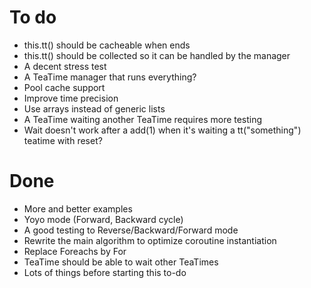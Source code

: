 # To do

- this.tt() should be cacheable when ends
- this.tt() should be collected so it can be handled by the manager
- A decent stress test
- A TeaTime manager that runs everything?
- Pool cache support
- Improve time precision
- Use arrays instead of generic lists
- A TeaTime waiting another TeaTime requires more testing
- Wait doesn't work after a add(1) when it's waiting a tt("something") teatime with reset?

# Done

- More and better examples
- Yoyo mode (Forward, Backward cycle)
- A good testing to Reverse/Backward/Forward mode
- Rewrite the main algorithm to optimize coroutine instantiation
- Replace Foreachs by For
- TeaTime should be able to wait other TeaTimes
- Lots of things before starting this to-do
